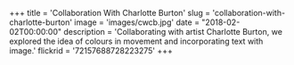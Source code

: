 +++
title = 'Collaboration With Charlotte Burton'
slug = 'collaboration-with-charlotte-burton'
image = 'images/cwcb.jpg'
date = "2018-02-02T00:00:00"
description = 'Collaborating with artist Charlotte Burton, we explored the idea of colours in movement and incorporating text with image.'
flickrid = '72157688728223275'
+++